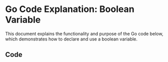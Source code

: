 # Go Code Explanation: Boolean Variable

This document explains the functionality and purpose of the Go code below, which demonstrates how to declare and use a boolean variable.

## Code
